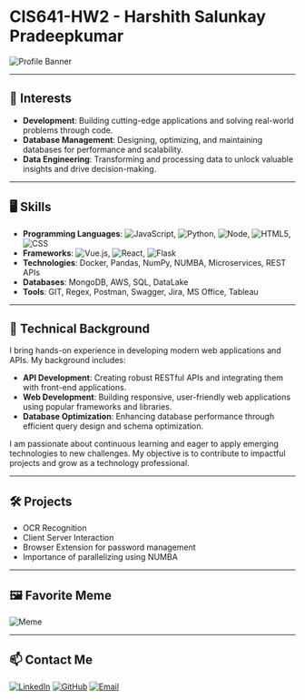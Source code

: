 # CIS641-HW2 - Harshith Salunkay Pradeepkumar

![Profile Banner](https://imagizer.imageshack.com/img923/9074/yJxZt8.png)

---

## 🚀 Interests

- **Development**: Building cutting-edge applications and solving real-world problems through code.
- **Database Management**: Designing, optimizing, and maintaining databases for performance and scalability.
- **Data Engineering**: Transforming and processing data to unlock valuable insights and drive decision-making.

---

## 🖥️ Skills

- **Programming Languages**: ![JavaScript](https://img.shields.io/badge/-JavaScript-F7DF1E?style=flat-square&logo=javascript&logoColor=black), ![Python](https://img.shields.io/badge/-Python-3776AB?style=flat-square&logo=python&logoColor=white), ![Node](https://img.shields.io/badge/-Node.js-339933?style=flat-square&logo=nodedotjs&logoColor=white), ![HTML5](https://img.shields.io/badge/-HTML5-E34F26?style=flat-square&logo=html5&logoColor=white), ![CSS](https://img.shields.io/badge/-CSS3-1572B6?style=flat-square&logo=css3&logoColor=white)
- **Frameworks**: ![Vue.js](https://img.shields.io/badge/-Vue.js-4FC08D?style=flat-square&logo=vuedotjs&logoColor=white), ![React](https://img.shields.io/badge/-React-61DAFB?style=flat-square&logo=react&logoColor=black), ![Flask](https://img.shields.io/badge/-Flask-000000?style=flat-square&logo=flask&logoColor=white)
- **Technologies**: Docker, Pandas, NumPy, NUMBA, Microservices, REST APIs
- **Databases**: MongoDB, AWS, SQL, DataLake
- **Tools**: GIT, Regex, Postman, Swagger, Jira, MS Office, Tableau

---

## 💼 Technical Background

I bring hands-on experience in developing modern web applications and APIs. My background includes:

- **API Development**: Creating robust RESTful APIs and integrating them with front-end applications.
- **Web Development**: Building responsive, user-friendly web applications using popular frameworks and libraries.
- **Database Optimization**: Enhancing database performance through efficient query design and schema optimization.

I am passionate about continuous learning and eager to apply emerging technologies to new challenges. My objective is to contribute to impactful projects and grow as a technology professional.

---

## 🛠️ Projects

- OCR Recognition
- Client Server Interaction
- Browser Extension for password management
- Importance of parallelizing using NUMBA

---

## 🖼️ Favorite Meme

![Meme](https://fiverr-res.cloudinary.com/images/q_auto,f_auto/gigs/137832563/original/076bb0e0a1e4735f37829d90a0113bc61dccdb7e/do-some-dank-memes-and-i-can-edit-some-funny-videos.png)

---

## 📫 Contact Me
[![LinkedIn](https://img.shields.io/badge/-LinkedIn-0077B5?style=flat-square&logo=linkedin&logoColor=white)](https://www.linkedin.com/in/harshithsp)
[![GitHub](https://img.shields.io/badge/-GitHub-181717?style=flat-square&logo=github&logoColor=white)](https://github.com/harshithchintu)
[![Email](https://img.shields.io/badge/-Email-D14836?style=flat-square&logo=gmail&logoColor=white)](mailto:hspharshith@gmail.com)

